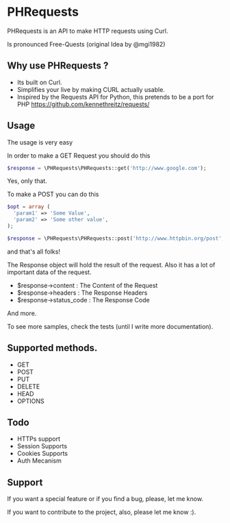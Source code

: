 PHRequests
========

 PHRequests is an API to make HTTP requests using Curl.

 Is pronounced  Free-Quests (original Idea by @mgi1982)

## Why use PHRequests ?

- Its built on Curl.
- Simplifies your live by making CURL actually usable.
- Inspired by the Requests API for Python, this pretends to be a port for PHP
  https://github.com/kennethreitz/requests/

## Usage

The usage is very easy

In order to make a GET Request you should do this

``` php
$response = \PHRequests\PHRequests::get('http://www.google.com');
```

Yes, only that.

To make a POST you can do this

``` php
$opt = array (
  'param1' => 'Some Value',
  'param2' => 'Some other value',
);

$response = \PHRequests\PHRequests::post('http://www.httpbin.org/post', $opt);
```

and that's all folks!

The Response object will hold the result of the request. Also it has a lot
of important data of the request.

 - $response->content : The Content of the Request
 - $response->headers : The Response Headers
 - $response->status_code : The Response Code

And more.

To see more samples, check the tests (until I write more documentation).

## Supported methods.

 - GET
 - POST
 - PUT
 - DELETE
 - HEAD
 - OPTIONS

## Todo

 - HTTPs support
 - Session Supports
 - Cookies Supports
 - Auth Mecanism

## Support

If you want a special feature or if you find a bug, please, let me know.

If you want to contribute to the project, also, please let me know :).

